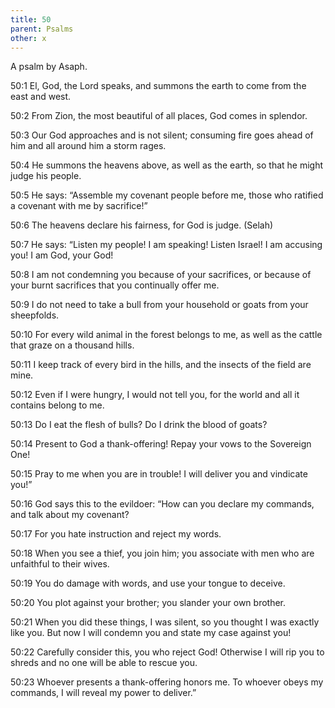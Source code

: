 ```yaml
---
title: 50
parent: Psalms
other: x
---
```



A psalm by Asaph.


<a name="50:1">50:1</a> El, God, the Lord speaks,
and summons the earth to come from the east and west.

<a name="50:2">50:2</a> From Zion, the most beautiful of all places,
God comes in splendor.

<a name="50:3">50:3</a> Our God approaches and is not silent;
consuming fire goes ahead of him
and all around him a storm rages.

<a name="50:4">50:4</a> He summons the heavens above,
as well as the earth, so that he might judge his people.

<a name="50:5">50:5</a> He says:
“Assemble my covenant people before me,
those who ratified a covenant with me by sacrifice!”

<a name="50:6">50:6</a> The heavens declare his fairness,
for God is judge. (Selah)

<a name="50:7">50:7</a> He says:
“Listen my people! I am speaking!
Listen Israel! I am accusing you!
I am God, your God!

<a name="50:8">50:8</a> I am not condemning you because of your sacrifices,
or because of your burnt sacrifices that you continually offer me.

<a name="50:9">50:9</a> I do not need to take a bull from your household
or goats from your sheepfolds.

<a name="50:10">50:10</a> For every wild animal in the forest belongs to me,
as well as the cattle that graze on a thousand hills.

<a name="50:11">50:11</a> I keep track of every bird in the hills,
and the insects of the field are mine.

<a name="50:12">50:12</a> Even if I were hungry, I would not tell you,
for the world and all it contains belong to me.

<a name="50:13">50:13</a> Do I eat the flesh of bulls?
Do I drink the blood of goats?

<a name="50:14">50:14</a> Present to God a thank-offering!
Repay your vows to the Sovereign One!

<a name="50:15">50:15</a> Pray to me when you are in trouble!
I will deliver you and vindicate you!”

<a name="50:16">50:16</a> God says this to the evildoer:
“How can you declare my commands,
and talk about my covenant?

<a name="50:17">50:17</a> For you hate instruction
and reject my words.

<a name="50:18">50:18</a> When you see a thief, you join him;
you associate with men who are unfaithful to their wives.

<a name="50:19">50:19</a> You do damage with words,
and use your tongue to deceive.

<a name="50:20">50:20</a> You plot against your brother;
you slander your own brother.

<a name="50:21">50:21</a> When you did these things, I was silent,
so you thought I was exactly like you.
But now I will condemn you
and state my case against you!

<a name="50:22">50:22</a> Carefully consider this, you who reject God!
Otherwise I will rip you to shreds
and no one will be able to rescue you.

<a name="50:23">50:23</a> Whoever presents a thank-offering honors me.
To whoever obeys my commands, I will reveal my power to deliver.”